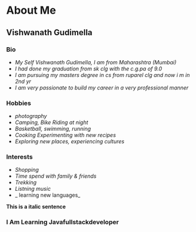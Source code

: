 # About Me

## Vishwanath Gudimella

### Bio 
* _My Self Vishwanath Gudimella, I am from Maharashtra (Mumbai)_
* _I had done my graduation from sk clg with the c.g.pa of 9.0_
* _I am pursuing my masters degree in cs from ruparel clg and now i m in 2nd yr_
* _I am very passionate to build my career in a very professional manner_

### Hobbies
* _photography_
* _Camping, Bike Riding at night_
* _Basketball, swimming, running_
* _Cooking Experimenting with new recipes_
* _Exploring new places, experiencing cultures_

### Interests
 * _Shopping_
 * _Time spend with family & friends_
 * _Trekking_
 * _Listning music_
 * _ learning new languages_
   
__This is a italic sentence__
 ### I Am Learning Javafullstackdeveloper
